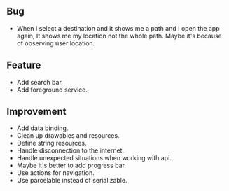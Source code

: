## Bug
- When I select a destination and it shows me a path and I open the app again, It shows me my location not the whole path. Maybe it's because of observing user location.

## Feature
- Add search bar.
- Add foreground service.

## Improvement
- Add data binding.
- Clean up drawables and resources.
- Define string resources.
- Handle disconnection to the internet.
- Handle unexpected situations when working with api.
- Maybe it's better to add progress bar.
- Use actions for navigation.
- Use parcelable instead of serializable.